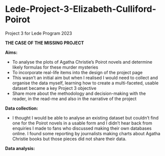# Lede-Project-3-Elizabeth-Culliford-Poirot
Project 3 for Lede Program 2023

**THE CASE OF THE MISSING PROJECT**

**Aims:**
-	To analyse the plots of Agatha Christie’s Poirot novels and determine likely formulas for these murder mysteries 
-	To incorporate real-life items into the design of the project page 
-	This wasn’t an initial aim but when I realised I would need to collect and organise the data myself, learning how to create a multi-faceted, usable dataset became a key Project 3 objective
-	Share more about the methodology and decision-making with the reader, in the read-me and also in the narrative of the project
  
**Data collection:**
-	I thought I would be able to analyse an existing dataset but couldn’t find one for the Poirot novels in a usable form and I didn’t hear back from enquiries I made to fans who discussed making their own databases online. I found some reporting by journalists making charts about Agatha Christie books but those pieces did not share their data.  

**Data analysis:**



